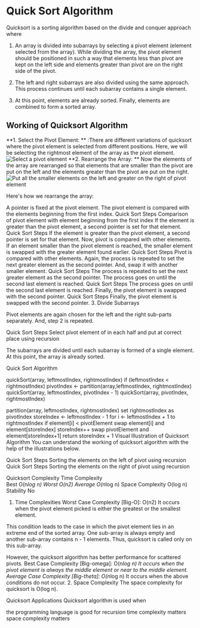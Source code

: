 # Quick Sort Algorithm

Quicksort is a sorting algorithm based on the divide and conquer approach where

1. An array is divided into subarrays by selecting a pivot element (element selected from the array).
While dividing the array, the pivot element should be positioned in such a way that elements less than pivot are kept on the left side and elements greater than pivot are on the right side of the pivot.

2. The left and right subarrays are also divided using the same approach. This process continues until each subarray contains a single element.

3. At this point, elements are already sorted. Finally, elements are combined to form a sorted array.

## Working of Quicksort Algorithm

**1. Select the Pivot Element: **
:There are different variations of quicksort where the pivot element is selected from different positions. Here, we will be selecting the rightmost element of the array as the pivot element.
![Select a pivot element](https://cdn.programiz.com/cdn/farfuture/7qpYqe1UtqYbKzIBY_W8ljqkUz9iS6jZGobim6LDhtM/mtime:1582112622/sites/tutorial2program/files/quick-sort-0.1_0.png)
**2. Rearrange the Array: **
Now the elements of the array are rearranged so that elements that are smaller than the pivot are put on the left and the elements greater than the pivot are put on the right.
![Put all the smaller elements on the left and greater on the right of pivot element](https://cdn.programiz.com/cdn/farfuture/1Xn_e4xeHQjOsXExVhTgVbggPgpMk9WV4Z8gxmZgdyg/mtime:1582112622/sites/tutorial2program/files/quick-sort-0.2_0.png)

Here's how we rearrange the array:

A pointer is fixed at the pivot element. The pivot element is compared with the elements beginning from the first index.
Quick Sort Steps
Comparison of pivot element with element beginning from the first index
If the element is greater than the pivot element, a second pointer is set for that element.
Quick Sort Steps
If the element is greater than the pivot element, a second pointer is set for that element.
Now, pivot is compared with other elements. If an element smaller than the pivot element is reached, the smaller element is swapped with the greater element found earlier.
Quick Sort Steps
Pivot is compared with other elements.
Again, the process is repeated to set the next greater element as the second pointer. And, swap it with another smaller element.
Quick Sort Steps
The process is repeated to set the next greater element as the second pointer.
The process goes on until the second last element is reached.
Quick Sort Steps
The process goes on until the second last element is reached.
Finally, the pivot element is swapped with the second pointer.
Quick Sort Steps
Finally, the pivot element is swapped with the second pointer.
3. Divide Subarrays

Pivot elements are again chosen for the left and the right sub-parts separately. And, step 2 is repeated.

Quick Sort Steps
Select pivot element of in each half and put at correct place using recursion
 

The subarrays are divided until each subarray is formed of a single element. At this point, the array is already sorted.

Quick Sort Algorithm

quickSort(array, leftmostIndex, rightmostIndex)
  if (leftmostIndex < rightmostIndex)
    pivotIndex <- partition(array,leftmostIndex, rightmostIndex)
    quickSort(array, leftmostIndex, pivotIndex - 1)
    quickSort(array, pivotIndex, rightmostIndex)

partition(array, leftmostIndex, rightmostIndex)
  set rightmostIndex as pivotIndex
  storeIndex <- leftmostIndex - 1
  for i <- leftmostIndex + 1 to rightmostIndex
  if element[i] < pivotElement
    swap element[i] and element[storeIndex]
    storeIndex++
  swap pivotElement and element[storeIndex+1]
return storeIndex + 1
Visual Illustration of Quicksort Algorithm
You can understand the working of quicksort algorithm with the help of the illustrations below.

Quick Sort Steps
Sorting the elements on the left of pivot using recursion
Quick Sort Steps
Sorting the elements on the right of pivot using recursion

Quicksort Complexity
Time Complexity	 
Best	O(n*log n)
Worst	O(n2)
Average	O(n*log n)
Space Complexity	O(log n)
Stability	No
1. Time Complexities
Worst Case Complexity [Big-O]: O(n2)
It occurs when the pivot element picked is either the greatest or the smallest element.

This condition leads to the case in which the pivot element lies in an extreme end of the sorted array. One sub-array is always empty and another sub-array contains n - 1 elements. Thus, quicksort is called only on this sub-array.

However, the quicksort algorithm has better performance for scattered pivots.
Best Case Complexity [Big-omega]: O(n*log n)
It occurs when the pivot element is always the middle element or near to the middle element.
Average Case Complexity [Big-theta]: O(n*log n)
It occurs when the above conditions do not occur.
2. Space Complexity
The space complexity for quicksort is O(log n).

Quicksort Applications
Quicksort algorithm is used when

the programming language is good for recursion
time complexity matters
space complexity matters